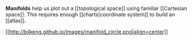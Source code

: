 **Manifolds** help us plot out a [[topological space]] using familiar [[Cartesian space]]. This requires enough [[charts|coordinate system]] to build an [[atlas]].


[[http://bjlkeng.github.io/images/manifold_circle.png|align=center]]